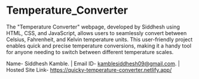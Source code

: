 # Temperature_Converter
The "Temperature Converter" webpage, developed by Siddhesh using HTML, CSS, and JavaScript, allows users to seamlessly convert between Celsius, Fahrenheit, and Kelvin temperature units. This user-friendly project enables quick and precise temperature conversions, making it a handy tool for anyone needing to switch between different temperature scales.

Name- Siddhesh Kamble. | Email ID- kamblesiddhesh09@gmail.com. | Hosted Site Link- https://quicky-temperature-converter.netlify.app/
